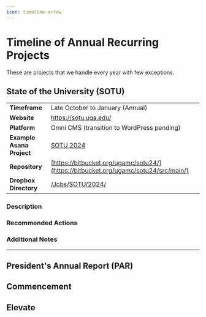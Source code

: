 ```yaml
---
icon: timeline-arrow
---
```


# Timeline of Annual Recurring Projects

These are projects that we handle every year with few exceptions.

## State of the University (SOTU)

|                           |                                                                                                                                                     |
| ------------------------- | --------------------------------------------------------------------------------------------------------------------------------------------------- |
| **Timeframe**             | Late October to January (Annual)                                                                                                                    |
| **Website**               | https://sotu.uga.edu/                                                                                                                               |
| **Platform**              | Omni CMS (transition to WordPress pending)                                                                                                          |
| **Example Asana Project** | [SOTU 2024](https://app.asana.com/0/1205799690246951/1205799690246951)                                                                              |
| **Repository**            | [https://bitbucket.org/ugamc/sotu24/](https://bitbucket.org/ugamc/sotu24/src/main/)                                                                 |
| **Dropbox Directory**     | [/Jobs/SOTU/2024/](https://www.dropbox.com/scl/fo/na48ddi2xlffjwc10w69c/AFWWMt-uQKM5DJUtC7VVvvg?rlkey=8l8x9emxtyodaf24uoimxcpwp\&st=n5g0kc5t\&dl=0) |

### Description

### Recommended Actions

### Additional Notes

***

## President's Annual Report (PAR)

## Commencement

## Elevate
